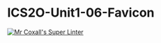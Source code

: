 # ICS2O-Unit1-06-Favicon
[![Mr Coxall's Super Linter](https://github.com/darcy-murphy/ICS2O-Unit1-06-Favicon//workflows/Mr%20Coxall's%20Super%20Linter/badge.svg)](https://github.com/darcy-murphy/ICS2O-Unit1-06-Favicon//actions/)
